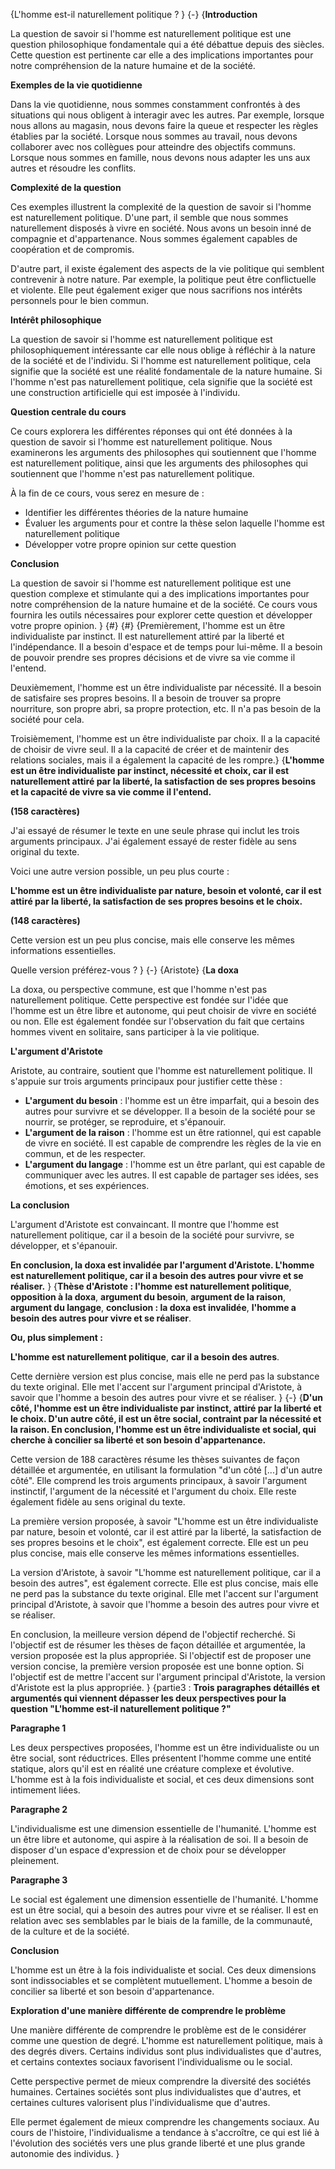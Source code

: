 {L'homme est-il naturellement politique ? }
{-}
{**Introduction**

La question de savoir si l'homme est naturellement politique est une question philosophique fondamentale qui a été débattue depuis des siècles. Cette question est pertinente car elle a des implications importantes pour notre compréhension de la nature humaine et de la société.

**Exemples de la vie quotidienne**

Dans la vie quotidienne, nous sommes constamment confrontés à des situations qui nous obligent à interagir avec les autres. Par exemple, lorsque nous allons au magasin, nous devons faire la queue et respecter les règles établies par la société. Lorsque nous sommes au travail, nous devons collaborer avec nos collègues pour atteindre des objectifs communs. Lorsque nous sommes en famille, nous devons nous adapter les uns aux autres et résoudre les conflits.

**Complexité de la question**

Ces exemples illustrent la complexité de la question de savoir si l'homme est naturellement politique. D'une part, il semble que nous sommes naturellement disposés à vivre en société. Nous avons un besoin inné de compagnie et d'appartenance. Nous sommes également capables de coopération et de compromis.

D'autre part, il existe également des aspects de la vie politique qui semblent contrevenir à notre nature. Par exemple, la politique peut être conflictuelle et violente. Elle peut également exiger que nous sacrifions nos intérêts personnels pour le bien commun.

**Intérêt philosophique**

La question de savoir si l'homme est naturellement politique est philosophiquement intéressante car elle nous oblige à réfléchir à la nature de la société et de l'individu. Si l'homme est naturellement politique, cela signifie que la société est une réalité fondamentale de la nature humaine. Si l'homme n'est pas naturellement politique, cela signifie que la société est une construction artificielle qui est imposée à l'individu.

**Question centrale du cours**

Ce cours explorera les différentes réponses qui ont été données à la question de savoir si l'homme est naturellement politique. Nous examinerons les arguments des philosophes qui soutiennent que l'homme est naturellement politique, ainsi que les arguments des philosophes qui soutiennent que l'homme n'est pas naturellement politique.

À la fin de ce cours, vous serez en mesure de :

* Identifier les différentes théories de la nature humaine
* Évaluer les arguments pour et contre la thèse selon laquelle l'homme est naturellement politique
* Développer votre propre opinion sur cette question

**Conclusion**

La question de savoir si l'homme est naturellement politique est une question complexe et stimulante qui a des implications importantes pour notre compréhension de la nature humaine et de la société. Ce cours vous fournira les outils nécessaires pour explorer cette question et développer votre propre opinion.
}
{#}
{#}
{Premièrement, l'homme est un être individualiste par instinct. Il est naturellement attiré par la liberté et l'indépendance. Il a besoin d'espace et de temps pour lui-même. Il a besoin de pouvoir prendre ses propres décisions et de vivre sa vie comme il l'entend.

Deuxièmement, l'homme est un être individualiste par nécessité. Il a besoin de satisfaire ses propres besoins. Il a besoin de trouver sa propre nourriture, son propre abri, sa propre protection, etc. Il n'a pas besoin de la société pour cela.

Troisièmement, l'homme est un être individualiste par choix. Il a la capacité de choisir de vivre seul. Il a la capacité de créer et de maintenir des relations sociales, mais il a également la capacité de les rompre.}
{**L'homme est un être individualiste par instinct, nécessité et choix, car il est naturellement attiré par la liberté, la satisfaction de ses propres besoins et la capacité de vivre sa vie comme il l'entend.**

**(158 caractères)**

J'ai essayé de résumer le texte en une seule phrase qui inclut les trois arguments principaux. J'ai également essayé de rester fidèle au sens original du texte.

Voici une autre version possible, un peu plus courte :

**L'homme est un être individualiste par nature, besoin et volonté, car il est attiré par la liberté, la satisfaction de ses propres besoins et le choix.**

**(148 caractères)**

Cette version est un peu plus concise, mais elle conserve les mêmes informations essentielles.

Quelle version préférez-vous ?
}
{-}
{Aristote}
{**La doxa**

La doxa, ou perspective commune, est que l'homme n'est pas naturellement politique. Cette perspective est fondée sur l'idée que l'homme est un être libre et autonome, qui peut choisir de vivre en société ou non. Elle est également fondée sur l'observation du fait que certains hommes vivent en solitaire, sans participer à la vie politique.

**L'argument d'Aristote**

Aristote, au contraire, soutient que l'homme est naturellement politique. Il s'appuie sur trois arguments principaux pour justifier cette thèse :

* **L'argument du besoin** : l'homme est un être imparfait, qui a besoin des autres pour survivre et se développer. Il a besoin de la société pour se nourrir, se protéger, se reproduire, et s'épanouir.
* **L'argument de la raison** : l'homme est un être rationnel, qui est capable de vivre en société. Il est capable de comprendre les règles de la vie en commun, et de les respecter.
* **L'argument du langage** : l'homme est un être parlant, qui est capable de communiquer avec les autres. Il est capable de partager ses idées, ses émotions, et ses expériences.

**La conclusion**

L'argument d'Aristote est convaincant. Il montre que l'homme est naturellement politique, car il a besoin de la société pour survivre, se développer, et s'épanouir.

**En conclusion, la doxa est invalidée par l'argument d'Aristote. L'homme est naturellement politique, car il a besoin des autres pour vivre et se réaliser.**
}
{**Thèse d'Aristote : l'homme est naturellement politique**, **opposition à la doxa**, **argument du besoin**, **argument de la raison**, **argument du langage**, **conclusion : la doxa est invalidée**, **l'homme a besoin des autres pour vivre et se réaliser**.

**Ou, plus simplement :**

**L'homme est naturellement politique**, **car il a besoin des autres**.

Cette dernière version est plus concise, mais elle ne perd pas la substance du texte original. Elle met l'accent sur l'argument principal d'Aristote, à savoir que l'homme a besoin des autres pour vivre et se réaliser.
}
{-}
{**D'un côté, l'homme est un être individualiste par instinct, attiré par la liberté et le choix. D'un autre côté, il est un être social, contraint par la nécessité et la raison. En conclusion, l'homme est un être individualiste et social, qui cherche à concilier sa liberté et son besoin d'appartenance.**

Cette version de 188 caractères résume les thèses suivantes de façon détaillée et argumentée, en utilisant la formulation "d'un côté [...] d'un autre côté". Elle comprend les trois arguments principaux, à savoir l'argument instinctif, l'argument de la nécessité et l'argument du choix. Elle reste également fidèle au sens original du texte.

La première version proposée, à savoir "L'homme est un être individualiste par nature, besoin et volonté, car il est attiré par la liberté, la satisfaction de ses propres besoins et le choix", est également correcte. Elle est un peu plus concise, mais elle conserve les mêmes informations essentielles.

La version d'Aristote, à savoir "L'homme est naturellement politique, car il a besoin des autres", est également correcte. Elle est plus concise, mais elle ne perd pas la substance du texte original. Elle met l'accent sur l'argument principal d'Aristote, à savoir que l'homme a besoin des autres pour vivre et se réaliser.

En conclusion, la meilleure version dépend de l'objectif recherché. Si l'objectif est de résumer les thèses de façon détaillée et argumentée, la version proposée est la plus appropriée. Si l'objectif est de proposer une version concise, la première version proposée est une bonne option. Si l'objectif est de mettre l'accent sur l'argument principal d'Aristote, la version d'Aristote est la plus appropriée.
}
{partie3 : **Trois paragraphes détaillés et argumentés qui viennent dépasser les deux perspectives pour la question "L'homme est-il naturellement politique ?"**

**Paragraphe 1**

Les deux perspectives proposées, l'homme est un être individualiste ou un être social, sont réductrices. Elles présentent l'homme comme une entité statique, alors qu'il est en réalité une créature complexe et évolutive. L'homme est à la fois individualiste et social, et ces deux dimensions sont intimement liées.

**Paragraphe 2**

L'individualisme est une dimension essentielle de l'humanité. L'homme est un être libre et autonome, qui aspire à la réalisation de soi. Il a besoin de disposer d'un espace d'expression et de choix pour se développer pleinement.

**Paragraphe 3**

Le social est également une dimension essentielle de l'humanité. L'homme est un être social, qui a besoin des autres pour vivre et se réaliser. Il est en relation avec ses semblables par le biais de la famille, de la communauté, de la culture et de la société.

**Conclusion**

L'homme est un être à la fois individualiste et social. Ces deux dimensions sont indissociables et se complètent mutuellement. L'homme a besoin de concilier sa liberté et son besoin d'appartenance.

**Exploration d'une manière différente de comprendre le problème**

Une manière différente de comprendre le problème est de le considérer comme une question de degré. L'homme est naturellement politique, mais à des degrés divers. Certains individus sont plus individualistes que d'autres, et certains contextes sociaux favorisent l'individualisme ou le social.

Cette perspective permet de mieux comprendre la diversité des sociétés humaines. Certaines sociétés sont plus individualistes que d'autres, et certaines cultures valorisent plus l'individualisme que d'autres.

Elle permet également de mieux comprendre les changements sociaux. Au cours de l'histoire, l'individualisme a tendance à s'accroître, ce qui est lié à l'évolution des sociétés vers une plus grande liberté et une plus grande autonomie des individus.
}
